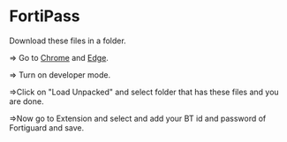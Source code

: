 # FortiPass

Download these files in a folder.

=> Go to [Chrome](chrome://extensions/) and [Edge](edge://extensions/).

=> Turn on developer mode.

=>Click on "Load Unpacked" and select folder that has these files and you are done.

=>Now go to Extension and select and add your BT id and password of Fortiguard and save.
